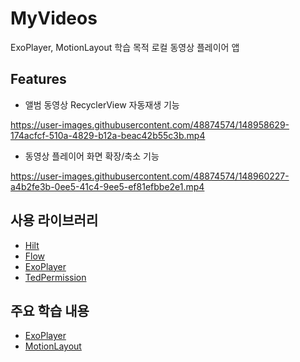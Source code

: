 # MyVideos
ExoPlayer, MotionLayout 학습 목적 로컬 동영상 플레이어 앱

## Features
- 앨범 동영상 RecyclerView 자동재생 기능  

https://user-images.githubusercontent.com/48874574/148958629-174acfcf-510a-4829-b12a-beac42b55c3b.mp4

- 동영상 플레이어 화면 확장/축소 기능  

https://user-images.githubusercontent.com/48874574/148960227-a4b2fe3b-0ee5-41c4-9ee5-ef81efbbe2e1.mp4

## 사용 라이브러리
- [Hilt](https://dagger.dev/hilt/)
- [Flow](https://kotlin.github.io/kotlinx.coroutines/kotlinx-coroutines-core/kotlinx.coroutines.flow/-flow/)
- [ExoPlayer](https://github.com/google/ExoPlayer)
- [TedPermission](https://github.com/ParkSangGwon/TedPermission)

## 주요 학습 내용
- [ExoPlayer]()
- [MotionLayout]()
